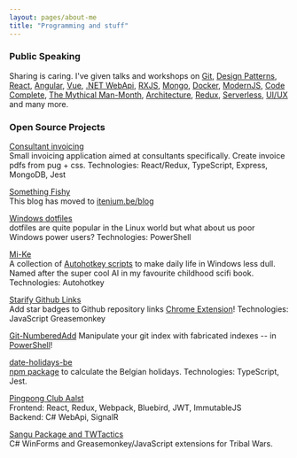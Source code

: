```yaml
---
layout: pages/about-me
title: "Programming and stuff"
---
```


### Public Speaking

Sharing is caring. I've given talks and workshops on
[Git](https://github.com/itenium-be/Git-DeepDive),
[Design Patterns](https://github.com/itenium-be/Talk-DesignPatterns),
[React](https://github.com/itenium-be/Talk-React),
[Angular](https://github.com/itenium-be/Angular-Days),
[Vue](https://github.com/itenium-be/Vue.js-Tutorial),
[.NET WebApi](https://github.com/itenium-be/ASP.NET-WebApi),
[RXJS](https://github.com/itenium-be/RXJS),
[Mongo](https://github.com/itenium-be/MongoDB),
[Docker](https://github.com/itenium-be/Dockerfiles-DockerCompose),
[ModernJS](https://github.com/itenium-be/ModernJS),
[Code Complete](https://github.com/itenium-be/CodeComplete),
[The Mythical Man-Month](https://github.com/itenium-be/Mythical-Man-Month),
[Architecture](https://github.com/itenium-be/Architecture-KickOff),
[Redux](https://github.com/itenium-be/Redux),
[Serverless](https://github.com/itenium-be/Serverless),
[UI/UX](https://github.com/itenium-be/Talk-UI-UX) and many more.


### Open Source Projects

[Consultant invoicing][project-confac]  
Small invoicing application aimed at consultants specifically. Create invoice pdfs from pug + css.
Technologies: React/Redux, TypeScript, Express, MongoDB, Jest  


[Something Fishy][project-bliki]  
This blog has moved to [itenium.be/blog][itenium-blog]


[Windows dotfiles](https://github.com/Laoujin/dotfiles)  
dotfiles are quite popular in the Linux world but what about us
poor Windows power users?
Technologies: PowerShell


[Mi-Ke](https://github.com/itenium-be/Mi-Ke)  
A collection of [Autohotkey scripts](https://itenium.be/Mi-Ke/) to make daily life in Windows less dull.
Named after the super cool AI in my favourite childhood scifi book.
Technologies: Autohotkey


[Starify Github Links](https://github.com/itenium-be/github-stars-links)  
Add star badges to Github repository links [Chrome Extension](https://chrome.google.com/webstore/detail/starify-github-repo-links/kpficnopciffopkhjpckhkgmnlakcmig)!
Technologies: JavaScript Greasemonkey


[Git-NumberedAdd](https://github.com/itenium-be/Git-NumberedAdd)
Manipulate your git index with fabricated indexes -- in [PowerShell](https://www.powershellgallery.com/packages/Git-NumberedAdd)!


[date-holidays-be](https://github.com/itenium-be/date-holidays-be)  
[npm package](https://www.npmjs.com/package/@itenium/date-holidays-be) to calculate the Belgian holidays. Technologies: TypeScript, Jest.


[Pingpong Club Aalst][project-ttc]  
Frontend: React, Redux, Webpack, Bluebird, JWT, ImmutableJS  
Backend: C# WebApi, SignalR  


[Sangu Package and TWTactics][project-sangu]  
C# WinForms and Greasemonkey/JavaScript extensions for Tribal Wars.


[project-sangu]: https://sangu.be
[project-ttc]: https://github.com/TTCErembodegem
[project-bliki]: https://github.com/itenium-be/blog-posts
[project-confac]: https://github.com/itenium-be/confac
[itenium-blog]: https://itenium.be/blog
